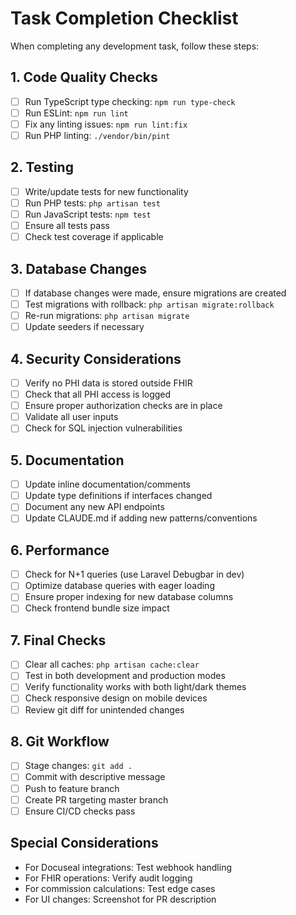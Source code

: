 # Task Completion Checklist

When completing any development task, follow these steps:

## 1. Code Quality Checks
- [ ] Run TypeScript type checking: `npm run type-check`
- [ ] Run ESLint: `npm run lint`
- [ ] Fix any linting issues: `npm run lint:fix`
- [ ] Run PHP linting: `./vendor/bin/pint`

## 2. Testing
- [ ] Write/update tests for new functionality
- [ ] Run PHP tests: `php artisan test`
- [ ] Run JavaScript tests: `npm test`
- [ ] Ensure all tests pass
- [ ] Check test coverage if applicable

## 3. Database Changes
- [ ] If database changes were made, ensure migrations are created
- [ ] Test migrations with rollback: `php artisan migrate:rollback`
- [ ] Re-run migrations: `php artisan migrate`
- [ ] Update seeders if necessary

## 4. Security Considerations
- [ ] Verify no PHI data is stored outside FHIR
- [ ] Check that all PHI access is logged
- [ ] Ensure proper authorization checks are in place
- [ ] Validate all user inputs
- [ ] Check for SQL injection vulnerabilities

## 5. Documentation
- [ ] Update inline documentation/comments
- [ ] Update type definitions if interfaces changed
- [ ] Document any new API endpoints
- [ ] Update CLAUDE.md if adding new patterns/conventions

## 6. Performance
- [ ] Check for N+1 queries (use Laravel Debugbar in dev)
- [ ] Optimize database queries with eager loading
- [ ] Ensure proper indexing for new database columns
- [ ] Check frontend bundle size impact

## 7. Final Checks
- [ ] Clear all caches: `php artisan cache:clear`
- [ ] Test in both development and production modes
- [ ] Verify functionality works with both light/dark themes
- [ ] Check responsive design on mobile devices
- [ ] Review git diff for unintended changes

## 8. Git Workflow
- [ ] Stage changes: `git add .`
- [ ] Commit with descriptive message
- [ ] Push to feature branch
- [ ] Create PR targeting master branch
- [ ] Ensure CI/CD checks pass

## Special Considerations
- For Docuseal integrations: Test webhook handling
- For FHIR operations: Verify audit logging
- For commission calculations: Test edge cases
- For UI changes: Screenshot for PR description